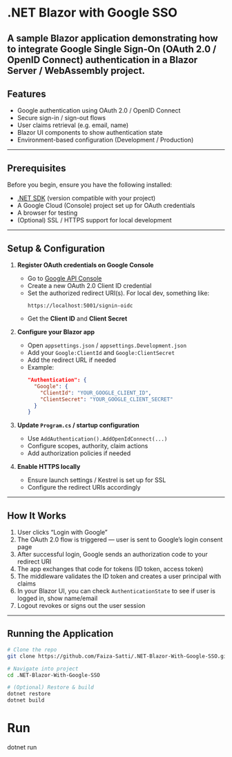 # .NET Blazor with Google SSO

A sample Blazor application demonstrating how to integrate **Google Single Sign-On (OAuth 2.0 / OpenID Connect)** authentication in a Blazor Server / WebAssembly project.
---

## Features

- Google authentication using OAuth 2.0 / OpenID Connect  
- Secure sign-in / sign-out flows  
- User claims retrieval (e.g. email, name)  
- Blazor UI components to show authentication state  
- Environment-based configuration (Development / Production)  

---

## Prerequisites

Before you begin, ensure you have the following installed:

- [.NET SDK](https://dotnet.microsoft.com/) (version compatible with your project)  
- A Google Cloud (Console) project set up for OAuth credentials  
- A browser for testing  
- (Optional) SSL / HTTPS support for local development  

---

## Setup & Configuration

1. **Register OAuth credentials on Google Console**  
   - Go to [Google API Console](https://console.developers.google.com)  
   - Create a new OAuth 2.0 Client ID credential  
   - Set the authorized redirect URI(s). For local dev, something like:  
     ```
     https://localhost:5001/signin-oidc
     ```  
   - Get the **Client ID** and **Client Secret**

2. **Configure your Blazor app**  
   - Open `appsettings.json` / `appsettings.Development.json`  
   - Add your `Google:ClientId` and `Google:ClientSecret`  
   - Add the redirect URL if needed  
   - Example:
     ```json
     "Authentication": {
       "Google": {
         "ClientId": "YOUR_GOOGLE_CLIENT_ID",
         "ClientSecret": "YOUR_GOOGLE_CLIENT_SECRET"
       }
     }
     ```

3. **Update `Program.cs` / startup configuration**  
   - Use `AddAuthentication().AddOpenIdConnect(...)`  
   - Configure scopes, authority, claim actions  
   - Add authorization policies if needed  

4. **Enable HTTPS locally**  
   - Ensure launch settings / Kestrel is set up for SSL  
   - Configure the redirect URIs accordingly  

---

## How It Works

1. User clicks “Login with Google”  
2. The OAuth 2.0 flow is triggered — user is sent to Google’s login consent page  
3. After successful login, Google sends an authorization code to your redirect URI  
4. The app exchanges that code for tokens (ID token, access token)  
5. The middleware validates the ID token and creates a user principal with claims  
6. In your Blazor UI, you can check `AuthenticationState` to see if user is logged in, show name/email  
7. Logout revokes or signs out the user session  

---

## Running the Application

```bash
# Clone the repo
git clone https://github.com/Faiza-Satti/.NET-Blazor-With-Google-SSO.git

# Navigate into project
cd .NET-Blazor-With-Google-SSO

# (Optional) Restore & build
dotnet restore
dotnet build
```

# Run
dotnet run
